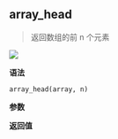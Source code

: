 ## array_head

> 返回数组的前 n 个元素

![](https://img.shields.io/badge/-Array-blue)

**语法**

`array_head(array, n)`

**参数**

**返回值**
